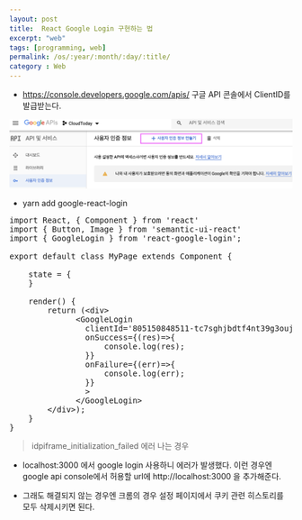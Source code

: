 ```yaml
---
layout: post
title:  React Google Login 구현하는 법
excerpt: "web"
tags: [programming, web]
permalink: /os/:year/:month/:day/:title/
category : Web
---
```


- https://console.developers.google.com/apis/ 구글 API 콘솔에서 ClientID를 발급받는다.

![google-console](/assets/web/2020-05-30-react-login/001.png)

- yarn add google-react-login

<pre class="prettyprint">
import React, { Component } from &#x27;react&#x27;
import { Button, Image } from &#x27;semantic-ui-react&#x27;
import { GoogleLogin } from &#x27;react-google-login&#x27;;

export default class MyPage extends Component {

    state = {
    }

    render() {
        return (&#x3C;div&#x3E;
              &#x3C;GoogleLogin
                clientId=&#x27;805150848511-tc7sghjbdtf4nt39g3ouj2csr1i6ns59.apps.googleusercontent.com&#x27;
                onSuccess={(res)=&#x3E;{
                    console.log(res);
                }}
                onFailure={(err)=&#x3E;{
                    console.log(err);
                }}
                &#x3E;
              &#x3C;/GoogleLogin&#x3E;
        &#x3C;/div&#x3E;);
    }
}
</pre>

> idpiframe_initialization_failed 에러 나는 경우

- localhost:3000 에서 google login 사용하니 에러가 발생했다. 이런 경우엔 google api console에서 허용할 url에 http://localhost:3000 을 추가해준다. 

- 그래도 해결되지 않는 경우엔 크롬의 경우 설정 페이지에서 쿠키 관련 히스토리를 모두 삭제시키면 된다.


